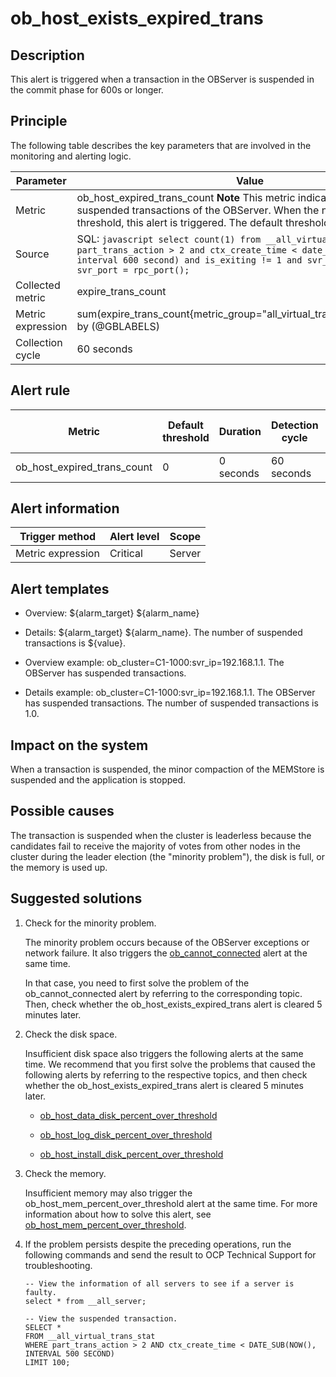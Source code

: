 ob_host_exists_expired_trans 
=================================================



**Description** 
------------------------------------

This alert is triggered when a transaction in the OBServer is suspended in the commit phase for 600s or longer.

Principle 
------------------------------

The following table describes the key parameters that are involved in the monitoring and alerting logic. 


|     Parameter     |                                                                                                                                  Value                                                                                                                                   |
|-------------------|--------------------------------------------------------------------------------------------------------------------------------------------------------------------------------------------------------------------------------------------------------------------------|
| Metric            | ob_host_expired_trans_count **Note**  This metric indicates the number of suspended transactions of the OBServer. When the number exceeds the threshold, this alert is triggered. The default threshold is 0.                            |
| Source            | SQL: ```javascript select count(1) from __all_virtual_trans_stat where part_trans_action > 2 and ctx_create_time < date_sub(now(), interval 600 second) and is_exiting != 1 and svr_ip = @svr_ip and svr_port = rpc_port(); ```  |
| Collected metric  | expire_trans_count                                                                                                                                                                                                                                                       |
| Metric expression | sum(expire_trans_count{metric_group="all_virtual_trans_stat",@LABELS}) by (@GBLABELS)                                                                                                                                                                                    |
| Collection cycle  | 60 seconds                                                                                                                                                                                                                                                               |



**Alert rule** 
-----------------------------------



|           Metric            | Default threshold | Duration  | Detection cycle | Time before clearance |
|-----------------------------|-------------------|-----------|-----------------|-----------------------|
| ob_host_expired_trans_count | 0                 | 0 seconds | 60 seconds      | 5 minutes             |



**Alert information** 
------------------------------------------



|  Trigger method   | Alert level | Scope  |
|-------------------|-------------|--------|
| Metric expression | Critical    | Server |



**Alert templates** 
----------------------------------------

* Overview: ${alarm_target} ${alarm_name}

  

* Details: ${alarm_target} ${alarm_name}. The number of suspended transactions is ${value}.

  

* Overview example: ob_cluster=C1-1000:svr_ip=192.168.1.1. The OBServer has suspended transactions.

  

* Details example: ob_cluster=C1-1000:svr_ip=192.168.1.1. The OBServer has suspended transactions. The number of suspended transactions is 1.0.

  




**Impact on the system** 
---------------------------------------------

When a transaction is suspended, the minor compaction of the MEMStore is suspended and the application is stopped.

**Possible causes** 
----------------------------------------

The transaction is suspended when the cluster is leaderless because the candidates fail to receive the majority of votes from other nodes in the cluster during the leader election (the "minority problem"), the disk is full, or the memory is used up.

**Suggested solutions** 
--------------------------------------------

1. Check for the minority problem. 

   The minority problem occurs because of the OBServer exceptions or network failure. It also triggers the [ob_cannot_connected](/en-US/4.alarm-reference/2.ob-alert/1.ob_cannot_connected-observer-cannot-be-connected.md) alert at the same time. 

   In that case, you need to first solve the problem of the ob_cannot_connected alert by referring to the corresponding topic. Then, check whether the ob_host_exists_expired_trans alert is cleared 5 minutes later.
   

2. Check the disk space. 

   Insufficient disk space also triggers the following alerts at the same time. We recommend that you first solve the problems that caused the following alerts by referring to the respective topics, and then check whether the ob_host_exists_expired_trans alert is cleared 5 minutes later. 
   * [ob_host_data_disk_percent_over_threshold](/en-US/4.alarm-reference/2.ob-alert/41.ob_host_data_disk_percent_over_threshold-ob-host-data-directory-disk-usage-limit-exceeded.md)

     
   
   * [ob_host_log_disk_percent_over_threshold](/en-US/4.alarm-reference/2.ob-alert/42.the-disk-usage-of-the-ob_host_log_disk_percent_over_threshold-ob-host-log-directory.md)

     
   
   * [ob_host_install_disk_percent_over_threshold](/en-US/4.alarm-reference/2.ob-alert/43.the-error-message-returned-because-the-disk-usage-of-the.md)

     
   

   

3. Check the memory. 

   Insufficient memory may also trigger the ob_host_mem_percent_over_threshold alert at the same time. For more information about how to solve this alert, see [ob_host_mem_percent_over_threshold](/en-US/4.alarm-reference/2.ob-alert/20.the-memory-usage-of-the-ob_host_mem_percent_over_threshold-ob-server-exceeds-the.md).
   

4. If the problem persists despite the preceding operations, run the following commands and send the result to OCP Technical Support for troubleshooting. 

   ```unknow
   -- View the information of all servers to see if a server is faulty.
   select * from __all_server;
   
   -- View the suspended transaction.
   SELECT *
   FROM __all_virtual_trans_stat
   WHERE part_trans_action > 2 AND ctx_create_time < DATE_SUB(NOW(), INTERVAL 500 SECOND)
   LIMIT 100;
   ```

   



